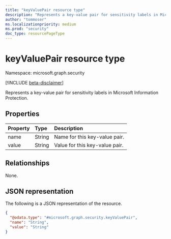 ```yaml
---
title: "keyValuePair resource type"
description: "Represents a key-value pair for sensitivity labels in Microsoft Information Protection."
author: "tommoser"
ms.localizationpriority: medium
ms.prod: "security"
doc_type: resourcePageType
---
```


# keyValuePair resource type

Namespace: microsoft.graph.security

[!INCLUDE [beta-disclaimer](../../includes/beta-disclaimer.md)]

Represents a key-value pair for sensitivity labels in Microsoft Information Protection.

## Properties

| Property | Type   | Description                    |
| :------- | :----- | :----------------------------- |
| name     | String | Name for this key-value pair.  |
| value    | String | Value for this key-value pair. |

## Relationships
None.

## JSON representation
The following is a JSON representation of the resource.
<!-- {
  "blockType": "resource",
  "@odata.type": "microsoft.graph.security.keyValuePair"
}
-->
``` json
{
  "@odata.type": "#microsoft.graph.security.keyValuePair",
  "name": "String",
  "value": "String"
}
```

